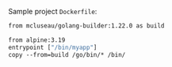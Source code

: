 
Sample project `Dockerfile`:

```Dockerfile
from mcluseau/golang-builder:1.22.0 as build

from alpine:3.19
entrypoint ["/bin/myapp"]
copy --from=build /go/bin/* /bin/
```
